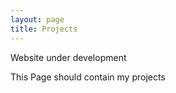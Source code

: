 ```yaml
---
layout: page
title: Projects
---
```


Website under development 

This Page should contain my projects
